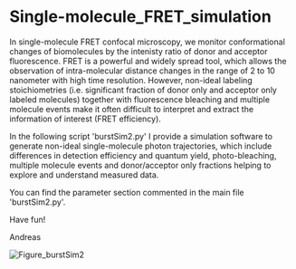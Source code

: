 # Single-molecule_FRET_simulation

In single-molecule FRET confocal microscopy, we monitor conformational changes of biomolecules by the intenisty ratio of donor and acceptor fluorescence.
FRET is a powerful and widely spread tool, which allows the observation of intra-molecular distance changes in the range of 2 to 10 nanometer with high time resolution. 
However, non-ideal labeling stoichiometries (i.e. significant fraction of donor only and acceptor only labeled molecules) together with fluorescence bleaching and 
multiple molecule events make it often difficult to interpret and extract the information of interest (FRET efficiency).

In the following script 'burstSim2.py' I provide a simulation software to generate non-ideal single-molecule photon trajectories, which include differences in detection 
efficiency and quantum yield, photo-bleaching, multiple molecule events and donor/acceptor only fractions helping to explore and understand measured data.

You can find the parameter section commented in the main file 'burstSim2.py'. 

Have fun!

Andreas

![Figure_burstSim2](https://user-images.githubusercontent.com/58071484/133462328-4498a594-1f3c-4616-92d2-99e1aa3f3127.png)
